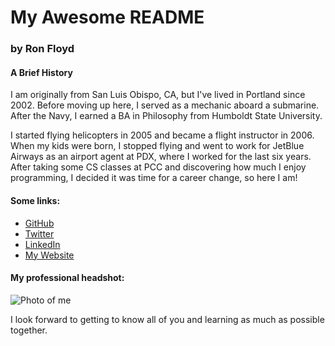 # My Awesome README
### by Ron Floyd

#### A Brief History

I am originally from San Luis Obispo, CA, but I've lived in Portland since 2002. Before moving up here, I served as a mechanic aboard a submarine. After the Navy, I earned a BA in Philosophy from Humboldt State University.

I started flying helicopters in 2005 and became a flight instructor in 2006. When my kids were born, I stopped flying and went to work for JetBlue Airways as an airport agent at PDX, where I worked for the last six years. After taking some CS classes at PCC and discovering how much I enjoy programming, I decided it was time for a career change, so here I am!

#### Some links:

* [GitHub](https://github.com/ronFloyd)
* [Twitter](https://twitter.com/bRonFloyd)
* [LinkedIn](https://linkedin.com/in/bronfloyd)
* [My Website](http://www.brfloyd.com)

#### My professional headshot:

![Photo of me](https://www.dropbox.com/s/iwdlqbj22rio0jr/1.jpg?dl=0)

I look forward to getting to know all of you and learning as much as possible together.
